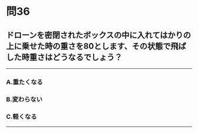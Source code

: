 # 問36
## ドローンを密閉されたボックスの中に入れてはかりの上に乗せた時の重さを80とします、その状態で飛ばした時重さはどうなるでしょう？

---

### A.重たくなる
### B.変わらない
### C.軽くなる

<p id=answer style="Display:none;"></p>

---
